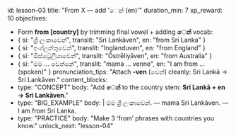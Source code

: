 id: lesson-03
title: "From X — add 'ෙන් (en)'"
duration_min: 7
xp_reward: 10
objectives:
  - Form **from [country]** by trimming final vowel + adding **ෙන්**
vocab:
  - { si: "ශ්‍රී ලංකාවෙන්", translit: "Sri Lankāven", en: "from Sri Lanka" }
  - { si: "ඉංග්ලන්තුවෙන්", translit: "Inglanduven", en: "from England" }
  - { si: "ඕස්ට්‍රේලියාවෙන්", translit: "Ōstrēliyāven", en: "from Australia" }
  - { si: "මම … වෙන්නේ", translit: "mama … venne", en: "I am from … (spoken)" }
pronunciation_tips: "Attach **-ven** (වෙන්) cleanly: Sri Lankā → Sri Lankāven."
content_blocks:
  - type: "CONCEPT"
    body: "Add **ෙන්** to the country stem: **Sri Lankā + en → Sri Lankāven**."
  - type: "BIG_EXAMPLE"
    body: |
      මම ශ්‍රී ලංකාවෙන්. — mama Sri Lankāven. — I am from Sri Lanka.
  - type: "PRACTICE"
    body: "Make 3 ‘from’ phrases with countries you know."
unlock_next: "lesson-04"
